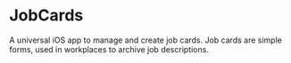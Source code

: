# JobCards
A universal iOS app to manage and create job cards. Job cards are simple forms, used in workplaces to archive job descriptions.
